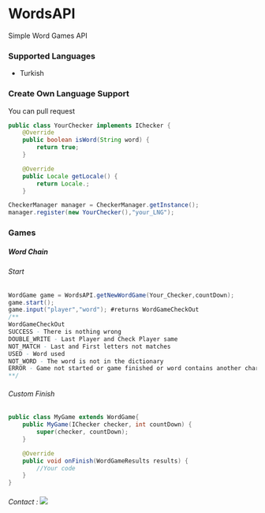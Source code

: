# WordsAPI
Simple Word Games API

### Supported Languages
- Turkish

### Create Own Language Support
You can pull request
```JAVA
public class YourChecker implements IChecker {
    @Override
    public boolean isWord(String word) {
        return true;
    }

    @Override
    public Locale getLocale() {
        return Locale.;
    }
```
```JAVA
CheckerManager manager = CheckerManager.getInstance();
manager.register(new YourChecker(),"your_LNG");
```

### Games
##### Word Chain
###### Start
```JAVA
WordGame game = WordsAPI.getNewWordGame(Your_Checker,countDown);
game.start();
game.input("player","word"); #returns WordGameCheckOut
/**
WordGameCheckOut
SUCCESS - There is nothing wrong
DOUBLE_WRITE - Last Player and Check Player same 
NOT_MATCH - Last and First letters not matches
USED - Word used
NOT_WORD - The word is not in the dictionary
ERROR - Game not started or game finished or word contains another characters
**/
```
###### Custom Finish 
```JAVA
public class MyGame extends WordGame{
    public MyGame(IChecker checker, int countDown) {
        super(checker, countDown);
    }

    @Override
    public void onFinish(WordGameResults results) {
        //Your code
    }
}
```
###### Contact : ![](https://discord-md-badge.vercel.app/api/shield/310707683990962176)
